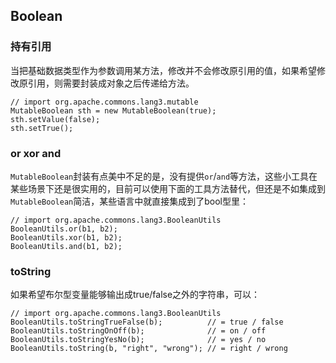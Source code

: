 ## Boolean

<!-- toc -->

### 持有引用

当把基础数据类型作为参数调用某方法，修改并不会修改原引用的值，如果希望修改原引用，则需要封装成对象之后传递给方法。

    // import org.apache.commons.lang3.mutable
    MutableBoolean sth = new MutableBoolean(true);
    sth.setValue(false);
    sth.setTrue();

### or xor and

`MutableBoolean`封装有点美中不足的是，没有提供`or`/`and`等方法，这些小工具在某些场景下还是很实用的，目前可以使用下面的工具方法替代，但还是不如集成到`MutableBoolean`简洁，某些语言中就直接集成到了bool型里：

    // import org.apache.commons.lang3.BooleanUtils
    BooleanUtils.or(b1, b2);
    BooleanUtils.xor(b1, b2);
    BooleanUtils.and(b1, b2);

### toString

如果希望布尔型变量能够输出成true/false之外的字符串，可以：

    // import org.apache.commons.lang3.BooleanUtils
    BooleanUtils.toStringTrueFalse(b);          // = true / false
    BooleanUtils.toStringOnOff(b);              // = on / off
    BooleanUtils.toStringYesNo(b);              // = yes / no
    BooleanUtils.toString(b, "right", "wrong"); // = right / wrong
